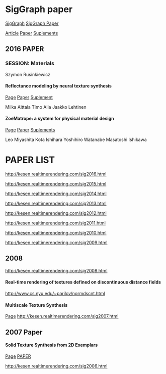# SigGraph paper

[SigGraph](http://www.siggraph.org/)
[SigGraph Paper](http://www.siggraph.org/sites/default/files/siggraph-2016-papers-open-access.html)

[Article]()
[Paper]()
[Suplements]()

## 2016 PAPER
### SESSION: Materials

Szymon Rusinkiewicz 

#### Reflectance modeling by neural texture synthesis
[Page](http://dl.acm.org/authorize.cfm?key=N17237)
[Paper]()
[Suplement]()

Miika Aittala Timo Aila Jaakko Lehtinen 

#### ZoeMatrope: a system for physical material design
[Page](http://dl.acm.org/authorize.cfm?key=N17238)
[Paper]()
[Suplements]()

Leo Miyashita Kota Ishihara Yoshihiro Watanabe Masatoshi Ishikawa 


# PAPER LIST
http://kesen.realtimerendering.com/sig2016.html

http://kesen.realtimerendering.com/sig2015.html

http://kesen.realtimerendering.com/sig2014.html

http://kesen.realtimerendering.com/sig2013.html

http://kesen.realtimerendering.com/sig2012.html

http://kesen.realtimerendering.com/sig2011.html

http://kesen.realtimerendering.com/sig2010.html

http://kesen.realtimerendering.com/sig2009.html

## 2008
http://kesen.realtimerendering.com/sig2008.html

#### Real-time rendering of textures defined on discontinuous distance fields
http://www.cs.nyu.edu/~parilov/normdscnt.html

#### Multiscale Texture Synthesis
[Page](http://www.cs.columbia.edu/cg/mts/)
http://kesen.realtimerendering.com/sig2007.html

## 2007 Paper
#### Solid Texture Synthesis from 2D Exemplars
[Page](http://johanneskopf.de/publications/solid/index.html)
[PAPER]()


http://kesen.realtimerendering.com/sig2006.html
